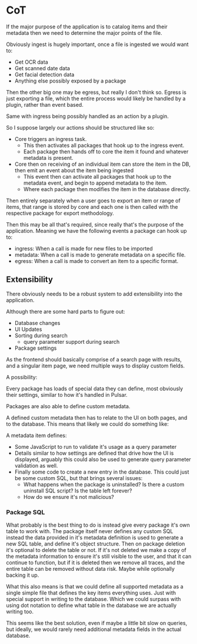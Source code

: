 # CoT

If the major purpose of the application is to catalog items and their metadata
then we need to determine the major points of the file.

Obviously ingest is hugely important, once a file is ingested we would want to:
  * Get OCR data
  * Get scanned date data
  * Get facial detection data
  * Anything else possibly exposed by a package

Then the other big one may be egress, but really I don't think so.
Egress is just exporting a file, which the entire process would likely be handled
by a plugin, rather than event based.

Same with ingress being possibly handled as an action by a plugin.

So I suppose largely our actions should be structured like so:

- Core triggers an ingress task.
  * This then activates all packages that hook up to the ingress event.
  * Each package then hands off to core the item it found and whatever metadata is present.
- Core then on receiving of an individual item can store the item in the DB, then emit an event about the item being ingested
  * This event then can activate all packages that hook up to the metadata event, and begin to append metadata to the item.
  * Where each package then modifies the item in the database directly.

Then entirely separately when a user goes to export an item or range of items, that range is stored by core and each one is then called with the respective package for export methodology.


Then this may be all that's required, since really that's the purpose of the application.
Meaning we have the following events a package can hook up to:
  - ingress: When a call is made for new files to be imported
  - metadata: When a call is made to generate metadata on a specific file.
  - egress: When a call is made to convert an item to a specific format.

## Extensibility

There obviously needs to be a robust system to add extensibility into the application.

Although there are some hard parts to figure out:
  - Database changes
  - UI Updates
  - Sorting during search
    * query parameter support during search
  - Package settings

As the frontend should basically comprise of a search page with results, and a singular item page, we need multiple ways to display custom fields.

A possibility:

Every package has loads of special data they can define, most obviously their settings, similar to how it's handled in Pulsar.

Packages are also able to define custom metadata.

A defined custom metadata then has to relate to the UI on both pages, and to the database.
This means that likely we could do something like:

A metadata item defines:
  - Some JavaScript to run to validate it's usage as a query parameter
  - Details similar to how settings are defined that drive how the UI is displayed, arguably this could also be used to generate query parameter validation as well.
  - Finally some code to create a new entry in the database. This could just be some custom SQL, but that brings several issues:
    * What happens when the package is uninstalled? Is there a custom uninstall SQL script? Is the table left forever?
    * How do we ensure it's not malicious?

### Package SQL

What probably is the best thing to do is instead give every package it's own table to work with.
The package itself never defines any custom SQL instead the data provided in it's metadata definition is used to generate a new SQL table, and define it's object structure. Then on package deletion it's optional to delete the table or not. If it's not deleted we make a copy of the metadata information to ensure it's still visible to the user, and that it can continue to function, but if it is deleted then we remove all traces, and the entire table can be removed without data risk. Maybe while optionally backing it up.

What this also means is that we could define all supported metadata as a single simple file that defines the key items everything uses. Just with special support in writing to the database. Which we could surpass with using dot notation to define what table in the database we are actually writing too.

This seems like the best solution, even if maybe a little bit slow on queries, but ideally, we would rarely need additional metadata fields in the actual database.
